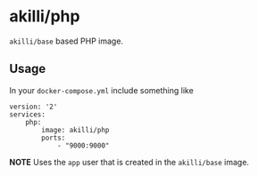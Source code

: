 # akilli/php

`akilli/base` based PHP image.

## Usage

In your `docker-compose.yml` include something like

    version: '2'
    services:
        php:
            image: akilli/php
            ports:
                - "9000:9000"

**NOTE**
Uses the `app` user that is created in the `akilli/base` image.
